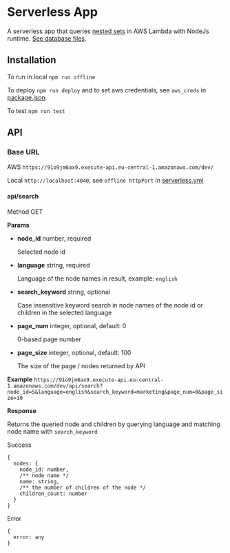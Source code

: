# Serverless App

A serverless app that queries [nested sets](https://en.wikipedia.org/wiki/Nested_set_model) in AWS Lambda with NodeJs runtime.
[See database files](https://github.com/alpernakin/Serverless-Node-App/tree/master/sql).

## Installation

To run in local `npm run offline`

To deploy `npm run deploy` and to set aws credentials, see `aws_creds` in [package.json](https://github.com/alpernakin/Serverless-Node-App/blob/master/package.json).

To test `npm run test`

## API

### Base URL

AWS `https://91o9jm6ax9.execute-api.eu-central-1.amazonaws.com/dev/`

Local `http://localhost:4040`, see `offline httpPort` in [serverless.yml](https://github.com/alpernakin/Serverless-Node-App/blob/master/serverless.yml)

#### api/search

Method GET

**Params**

- **node_id** number, required
 
  Selected node id
  
- **language** string, required
    
  Language of the node names in result, example: `english`
  
- **search_keyword** string, optional

  Case insensitive keyword search in node names of the node id or children in the selected language
  
- **page_num** integer, optional, default: 0
  
  0-based page number
  
- **page_size** integer, optional, default: 100

  The size of the page / nodes returned by API
  
**Example** `https://91o9jm6ax9.execute-api.eu-central-1.amazonaws.com/dev/api/search?node_id=5&language=english&search_keyword=marketing&page_num=0&page_size=10`

**Response**

Returns the queried node and children by querying language and matching node name with `search_keyword`

Success

```
{
  nodes: {
    node_id: number,
    /** node name */
    name: string,
    /** the number of children of the node */
    children_count: number
  }
}
```

Error

```
{
  error: any
}
```
